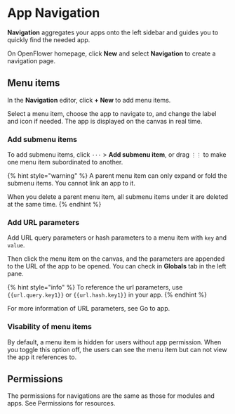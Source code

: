# App Navigation

**Navigation** aggregates your apps onto the left sidebar and guides you to quickly find the needed app.

On OpenFlower homepage, click **New** and select **Navigation** to create a navigation page.

## Menu items

In the **Navigation** editor, click **+ New** to add menu items.

Select a menu item, choose the app to navigate to, and change the label and icon if needed. The app is displayed on the canvas in real time.

### Add submenu items

To add submenu items, click `···` > **Add submenu item**, or drag `⋮⋮` to make one menu item subordinated to another.

{% hint style="warning" %}
A parent menu item can only expand or fold the submenu items. You cannot link an app to it.

When you delete a parent menu item, all submenu items under it are deleted at the same time.
{% endhint %}

### Add URL parameters

Add URL query parameters or hash parameters to a menu item with `key` and `value`.

Then click the menu item on the canvas, and the parameters are appended to the URL of the app to be opened. You can check in **Globals** tab in the left pane.

{% hint style="info" %}
To reference the url parameters, use `{{url.query.key1}}` or `{{url.hash.key1}}` in your app.
{% endhint %}

For more information of URL parameters, see Go to app.

### Visability of menu items

By default, a menu item is hidden for users without app permission. When you toggle this option off, the users can see the menu item but can not view the app it references to.

## Permissions

The permissions for navigations are the same as those for modules and apps. See Permissions for resources.
